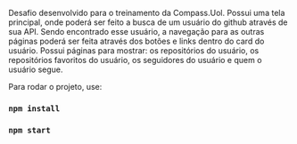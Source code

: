 Desafio desenvolvido para o treinamento da Compass.Uol.
Possui uma tela principal, onde poderá ser feito a busca de um usuário do github através de sua API. Sendo encontrado esse usuário, a navegação para as outras páginas poderá ser feita através dos botões e links dentro do card do usuário. 
Possui páginas para mostrar: os repositórios do usuário, os repositórios favoritos do usuário, os seguidores do usuário e quem o usuário segue.

Para rodar o projeto, use:

### `npm install` 
### `npm start`


